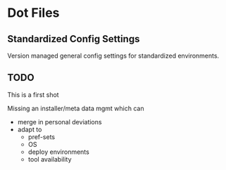 # Dot Files

## Standardized Config Settings

Version managed general config settings for standardized environments.

## TODO

This is a first shot

Missing an installer/meta data mgmt which can

- merge in personal deviations
- adapt to
    - pref-sets
    - OS
    - deploy environments
    - tool availability


